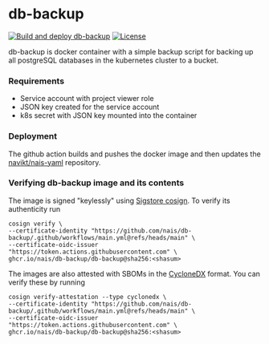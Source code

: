 # db-backup
[![Build and deploy db-backup](https://github.com/navikt/db-backup/actions/workflows/main.yml/badge.svg)](https://github.com/navikt/db-backup/actions/workflows/main.yml)
[![License](http://img.shields.io/badge/license-mit-blue.svg?style=flat-square)](https://raw.githubusercontent.com/nais/named/master/LICENSE)

db-backup is docker container with a simple backup script for backing up all postgreSQL databases in the kubernetes cluster to a bucket.

### Requirements

  * Service account with project viewer role
  * JSON key created for the service account
  * k8s secret with JSON key mounted into the container

### Deployment

The github action builds and pushes the docker image and then updates the [navikt/nais-yaml](https://github.com/navikt/nais-yaml) repository.

### Verifying db-backup image and its contents

The image is signed "keylessly" using [Sigstore cosign](https://github.com/sigstore/cosign).
To verify its authenticity run
```
cosign verify \
--certificate-identity "https://github.com/nais/db-backup/.github/workflows/main.yml@refs/heads/main" \
--certificate-oidc-issuer "https://token.actions.githubusercontent.com" \
ghcr.io/nais/db-backup/db-backup@sha256:<shasum>
```

The images are also attested with SBOMs in the [CycloneDX](https://cyclonedx.org/) format.
You can verify these by running
```
cosign verify-attestation --type cyclonedx \
--certificate-identity "https://github.com/nais/db-backup/.github/workflows/main.yml@refs/heads/main" \
--certificate-oidc-issuer "https://token.actions.githubusercontent.com" \
ghcr.io/nais/db-backup/db-backup@sha256:<shasum>
```
